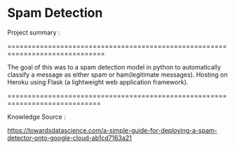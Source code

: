  
# Spam Detection 



Project summary : 

==============================================================================

The goal of this was to a spam detection model in python to automatically classify 
a message as either spam or ham(legitimate messages).
Hosting on Heroku using Flask (a lightweight web application framework).


=============================================================================

Knowledge Source  : 

https://towardsdatascience.com/a-simple-guide-for-deploying-a-spam-detector-onto-google-cloud-ab1cd7163a21



